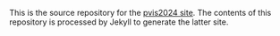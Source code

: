 This is the source repository for the [pvis2024 site](https://pacificvis.github.io/pvis2024/).  The contents of this repository is processed by Jekyll to generate the latter site.
